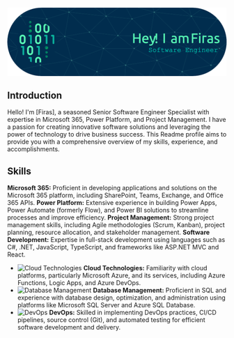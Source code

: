 
![Header](https://github.com/fksontini/fksontini/blob/main/github-header-image.png)

## Introduction

Hello! I'm [Firas], a seasoned Senior Software Engineer Specialist with expertise in Microsoft 365, Power Platform, and Project Management. I have a passion for creating innovative software solutions and leveraging the power of technology to drive business success. This Readme profile aims to provide you with a comprehensive overview of my skills, experience, and accomplishments.

## Skills

**Microsoft 365:** Proficient in developing applications and solutions on the Microsoft 365 platform, including SharePoint, Teams, Exchange, and Office 365 APIs.
 **Power Platform:** Extensive experience in building Power Apps, Power Automate (formerly Flow), and Power BI solutions to streamline processes and improve efficiency.
**Project Management:** Strong project management skills, including Agile methodologies (Scrum, Kanban), project planning, resource allocation, and stakeholder management.
**Software Development:** Expertise in full-stack development using languages such as C#, .NET, JavaScript, TypeScript, and frameworks like ASP.NET MVC and React.
- ![Cloud Technologies](https://example.com/cloud_technologies_icon.png) **Cloud Technologies:** Familiarity with cloud platforms, particularly Microsoft Azure, and its services, including Azure Functions, Logic Apps, and Azure DevOps.
- ![Database Management](https://example.com/database_management_icon.png) **Database Management:** Proficient in SQL and experience with database design, optimization, and administration using platforms like Microsoft SQL Server and Azure SQL Database.
- ![DevOps](https://example.com/devops_icon.png) **DevOps:** Skilled in implementing DevOps practices, CI/CD pipelines, source control (Git), and automated testing for efficient software development and delivery.
